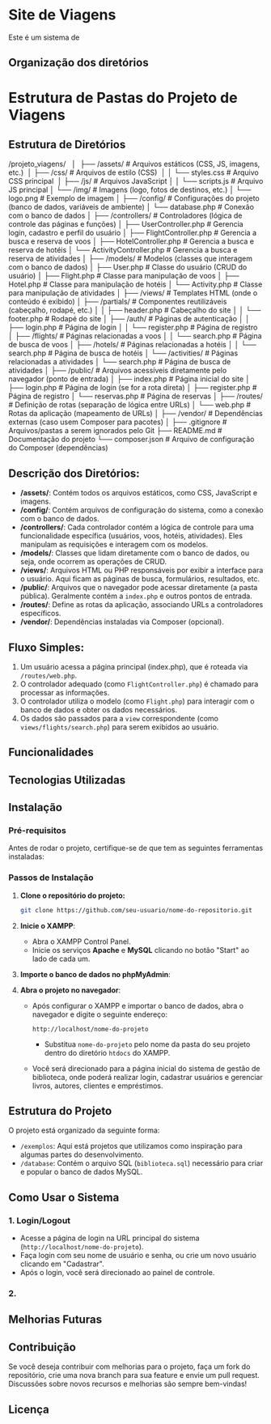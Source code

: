 # Site de Viagens
Este é um sistema de 

## Organização dos diretórios

# Estrutura de Pastas do Projeto de Viagens

## Estrutura de Diretórios		
/projeto_viagens/	&nbsp;
│&nbsp;
├── /assets/              # Arquivos estáticos (CSS, JS, imagens, etc.)&nbsp;
│   ├── /css/             # Arquivos de estilo (CSS)&nbsp;
│   │   └── styles.css    # Arquivo CSS principal&nbsp;
│   ├── /js/              # Arquivos JavaScript
│   │   └── scripts.js    # Arquivo JS principal
│   └── /img/             # Imagens (logo, fotos de destinos, etc.)
│       └── logo.png      # Exemplo de imagem
│
├── /config/              # Configurações do projeto (banco de dados, variáveis de ambiente)
│   └── database.php      # Conexão com o banco de dados
│
├── /controllers/         # Controladores (lógica de controle das páginas e funções)
│   ├── UserController.php # Gerencia login, cadastro e perfil do usuário
│   ├── FlightController.php # Gerencia a busca e reserva de voos
│   ├── HotelController.php  # Gerencia a busca e reserva de hotéis
│   └── ActivityController.php # Gerencia a busca e reserva de atividades
│
├── /models/              # Modelos (classes que interagem com o banco de dados)
│   ├── User.php          # Classe do usuário (CRUD do usuário)
│   ├── Flight.php        # Classe para manipulação de voos
│   ├── Hotel.php         # Classe para manipulação de hotéis
│   └── Activity.php      # Classe para manipulação de atividades
│
├── /views/               # Templates HTML (onde o conteúdo é exibido)
│   ├── /partials/        # Componentes reutilizáveis (cabeçalho, rodapé, etc.)
│   │   ├── header.php    # Cabeçalho do site
│   │   └── footer.php    # Rodapé do site
│   ├── /auth/            # Páginas de autenticação
│   │   ├── login.php     # Página de login
│   │   └── register.php  # Página de registro
│   ├── /flights/         # Páginas relacionadas a voos
│   │   └── search.php    # Página de busca de voos
│   ├── /hotels/          # Páginas relacionadas a hotéis
│   │   └── search.php    # Página de busca de hotéis
│   └── /activities/      # Páginas relacionadas a atividades
│       └── search.php    # Página de busca de atividades
│
├── /public/              # Arquivos acessíveis diretamente pelo navegador (ponto de entrada)
│   ├── index.php         # Página inicial do site
│   ├── login.php         # Página de login (se for a rota direta)
│   ├── register.php      # Página de registro
│   └── reservas.php      # Página de reservas
│
├── /routes/              # Definição de rotas (separação de lógica entre URLs)
│   └── web.php           # Rotas da aplicação (mapeamento de URLs)
│
├── /vendor/              # Dependências externas (caso usem Composer para pacotes)
│
├── .gitignore            # Arquivos/pastas a serem ignorados pelo Git
├── README.md             # Documentação do projeto
└── composer.json         # Arquivo de configuração do Composer (dependências)


## Descrição dos Diretórios:

- **/assets/**: Contém todos os arquivos estáticos, como CSS, JavaScript e imagens.
- **/config/**: Contém arquivos de configuração do sistema, como a conexão com o banco de dados.
- **/controllers/**: Cada controlador contém a lógica de controle para uma funcionalidade específica (usuários, voos, hotéis, atividades). Eles manipulam as requisições e interagem com os modelos.
- **/models/**: Classes que lidam diretamente com o banco de dados, ou seja, onde ocorrem as operações de CRUD.
- **/views/**: Arquivos HTML ou PHP responsáveis por exibir a interface para o usuário. Aqui ficam as páginas de busca, formulários, resultados, etc.
- **/public/**: Arquivos que o navegador pode acessar diretamente (a pasta pública). Geralmente contém a `index.php` e outros pontos de entrada.
- **/routes/**: Define as rotas da aplicação, associando URLs a controladores específicos.
- **/vendor/**: Dependências instaladas via Composer (opcional).

## Fluxo Simples:

1. Um usuário acessa a página principal (index.php), que é roteada via `/routes/web.php`.
2. O controlador adequado (como `FlightController.php`) é chamado para processar as informações.
3. O controlador utiliza o modelo (como `Flight.php`) para interagir com o banco de dados e obter os dados necessários.
4. Os dados são passados para a `view` correspondente (como `views/flights/search.php`) para serem exibidos ao usuário.



## Funcionalidades

## Tecnologias Utilizadas

## Instalação

### Pré-requisitos

Antes de rodar o projeto, certifique-se de que tem as seguintes ferramentas instaladas:


### Passos de Instalação

1. **Clone o repositório do projeto:**

   ```bash
   git clone https://github.com/seu-usuario/nome-do-repositorio.git

2. **Inicie o XAMPP**:

   - Abra o XAMPP Control Panel.
   - Inicie os serviços **Apache** e **MySQL** clicando no botão "Start" ao lado de cada um.

3. **Importe o banco de dados no phpMyAdmin**:

4. **Abra o projeto no navegador**:

   - Após configurar o XAMPP e importar o banco de dados, abra o navegador e digite o seguinte endereço:

     ```
     http://localhost/nome-do-projeto
     ```

     - Substitua `nome-do-projeto` pelo nome da pasta do seu projeto dentro do diretório `htdocs` do XAMPP.

   - Você será direcionado para a página inicial do sistema de gestão de biblioteca, onde poderá realizar login, cadastrar usuários e gerenciar livros, autores, clientes e empréstimos.

## Estrutura do Projeto

O projeto está organizado da seguinte forma:

- `/exemplos`: Aqui está projetos que utilizamos como inspiração para algumas partes do desenvolvimento.
- `/database`: Contém o arquivo SQL (`biblioteca.sql`) necessário para criar e popular o banco de dados MySQL.

## Como Usar o Sistema

### 1. **Login/Logout**

- Acesse a página de login na URL principal do sistema (`http://localhost/nome-do-projeto`).
- Faça login com seu nome de usuário e senha, ou crie um novo usuário clicando em "Cadastrar".
- Após o login, você será direcionado ao painel de controle.

### 2. 

## Melhorias Futuras

## Contribuição

Se você deseja contribuir com melhorias para o projeto, faça um fork do repositório, crie uma nova branch para sua feature e envie um pull request. Discussões sobre novos recursos e melhorias são sempre bem-vindas!

## Licença
